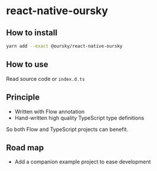 # react-native-oursky

## How to install

```sh
yarn add --exact @oursky/react-native-oursky
```

## How to use

Read source code or `index.d.ts`

## Principle

- Written with Flow annotation
- Hand-written high quality TypeScript type definitions

So both Flow and TypeScript projects can benefit.

## Road map

- Add a companion example project to ease development
